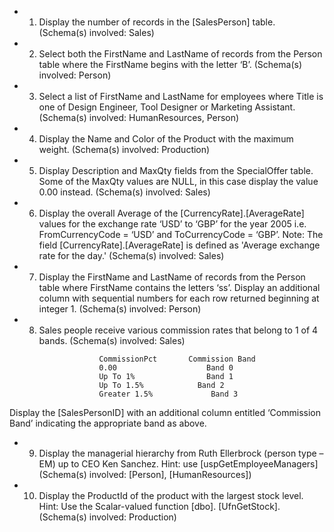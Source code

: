 - 1.	Display the number of records in the [SalesPerson] table. (Schema(s) involved: Sales)
- 2.	Select both the FirstName and LastName of records from the Person table where the FirstName begins with the letter ‘B’. (Schema(s) involved: Person)
- 3.	Select a list of FirstName and LastName for employees where Title is one of Design Engineer, Tool Designer or Marketing Assistant. (Schema(s) involved: HumanResources, Person)
- 4.	Display the Name and Color of the Product with the maximum weight. (Schema(s) involved: Production)
- 5.	Display Description and MaxQty fields from the SpecialOffer table. Some of the MaxQty values are NULL, in this case display the value 0.00 instead. (Schema(s) involved: Sales)
- 6.	Display the overall Average of the [CurrencyRate].[AverageRate] values for the exchange rate ‘USD’ to ‘GBP’ for the year 2005 i.e. FromCurrencyCode = ‘USD’ and ToCurrencyCode = ‘GBP’. Note: The field [CurrencyRate].[AverageRate] is defined as 'Average exchange rate for the day.' (Schema(s) involved: Sales)
- 7.	Display the FirstName and LastName of records from the Person table where FirstName contains the letters ‘ss’. Display an additional column with sequential numbers for each row returned beginning at integer 1. (Schema(s) involved: Person)
- 8.	Sales people receive various commission rates that belong to 1 of 4 bands. (Schema(s) involved: Sales)
      
```
                    CommissionPct	    Commission Band
                    0.00	                Band 0
                    Up To 1%	            Band 1
                    Up To 1.5%	          Band 2
                    Greater 1.5%	         Band 3
```
Display the [SalesPersonID] with an additional column entitled ‘Commission Band’ indicating the appropriate band as above.
- 9.	Display the managerial hierarchy from Ruth Ellerbrock (person type – EM) up to CEO Ken Sanchez. Hint: use [uspGetEmployeeManagers] (Schema(s) involved: [Person], [HumanResources]) 
- 10.	Display the ProductId of the product with the largest stock level. Hint: Use the Scalar-valued function [dbo]. [UfnGetStock]. (Schema(s) involved: Production)
